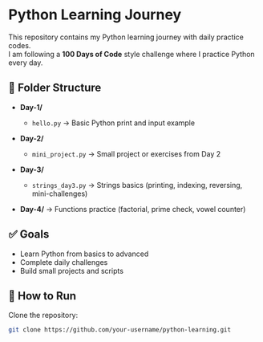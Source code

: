 # Python Learning Journey

This repository contains my Python learning journey with daily practice codes.  
I am following a **100 Days of Code** style challenge where I practice Python every day.

## 📂 Folder Structure
- **Day-1/**
  - `hello.py` → Basic Python print and input example
- **Day-2/**
  - `mini_project.py` → Small project or exercises from Day 2
- **Day-3/**
  - `strings_day3.py` → Strings basics (printing, indexing, reversing, mini-challenges)

- **Day-4/** → Functions practice (factorial, prime check, vowel counter)

## ✅ Goals
- Learn Python from basics to advanced
- Complete daily challenges
- Build small projects and scripts

## 🚀 How to Run
Clone the repository:
```bash
git clone https://github.com/your-username/python-learning.git
